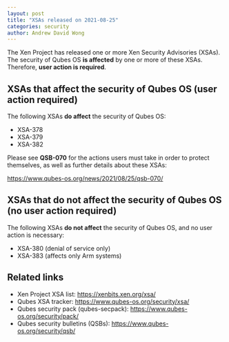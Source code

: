```yaml
---
layout: post
title: "XSAs released on 2021-08-25"
categories: security
author: Andrew David Wong
---
```


The Xen Project has released one or more Xen Security Advisories (XSAs).
The security of Qubes OS **is affected** by one or more of these XSAs.
Therefore, **user action is required**.


XSAs that affect the security of Qubes OS (user action required)
----------------------------------------------------------------

The following XSAs **do affect** the security of Qubes OS:

 - XSA-378
 - XSA-379
 - XSA-382

Please see **QSB-070** for the actions users must take in order to
protect themselves, as well as further details about these XSAs:

<https://www.qubes-os.org/news/2021/08/25/qsb-070/>


XSAs that do not affect the security of Qubes OS (no user action required)
--------------------------------------------------------------------------

The following XSAs **do not affect** the security of Qubes OS, and no user action is necessary:

 - XSA-380 (denial of service only)
 - XSA-383 (affects only Arm systems)


Related links
-------------

 - Xen Project XSA list: <https://xenbits.xen.org/xsa/>
 - Qubes XSA tracker: <https://www.qubes-os.org/security/xsa/>
 - Qubes security pack (qubes-secpack): <https://www.qubes-os.org/security/pack/>
 - Qubes security bulletins (QSBs): <https://www.qubes-os.org/security/qsb/>

